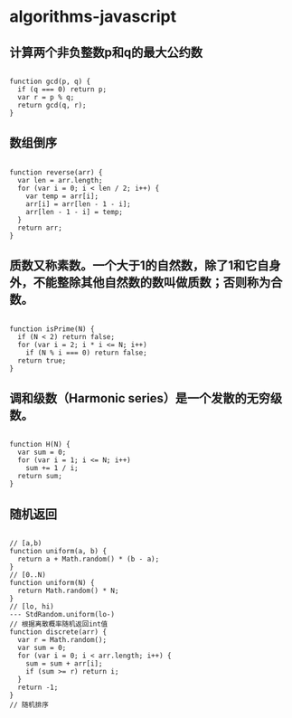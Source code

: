 # algorithms-javascript

## 计算两个非负整数p和q的最大公约数

<pre><code>
function gcd(p, q) {
  if (q === 0) return p;
  var r = p % q;
  return gcd(q, r);
}
</code></pre>

## 数组倒序
<pre><code>
function reverse(arr) {
  var len = arr.length;
  for (var i = 0; i < len / 2; i++) {
    var temp = arr[i];
    arr[i] = arr[len - 1 - i];
    arr[len - 1 - i] = temp;
  }
  return arr;
}
</code></pre>

## 质数又称素数。一个大于1的自然数，除了1和它自身外，不能整除其他自然数的数叫做质数；否则称为合数。
<pre><code>
function isPrime(N) {
  if (N < 2) return false;
  for (var i = 2; i * i <= N; i++)
    if (N % i === 0) return false;
  return true;
}
</code></pre>

## 调和级数（Harmonic series）是一个发散的无穷级数。
<pre><code>
function H(N) {
  var sum = 0;
  for (var i = 1; i <= N; i++)
    sum += 1 / i;
  return sum;
}
</code></pre>

## 随机返回
<pre><code>
// [a,b)
function uniform(a, b) {
  return a + Math.random() * (b - a);
}
// [0..N)
function uniform(N) {
  return Math.random() * N;
}
// [lo, hi)
--- StdRandom.uniform(lo-)
// 根据离散概率随机返回int值
function discrete(arr) {
  var r = Math.random();
  var sum = 0;
  for (var i = 0; i < arr.length; i++) {
    sum = sum + arr[i];
    if (sum >= r) return i;
  }
  return -1;
}
// 随机排序

</code></pre>







